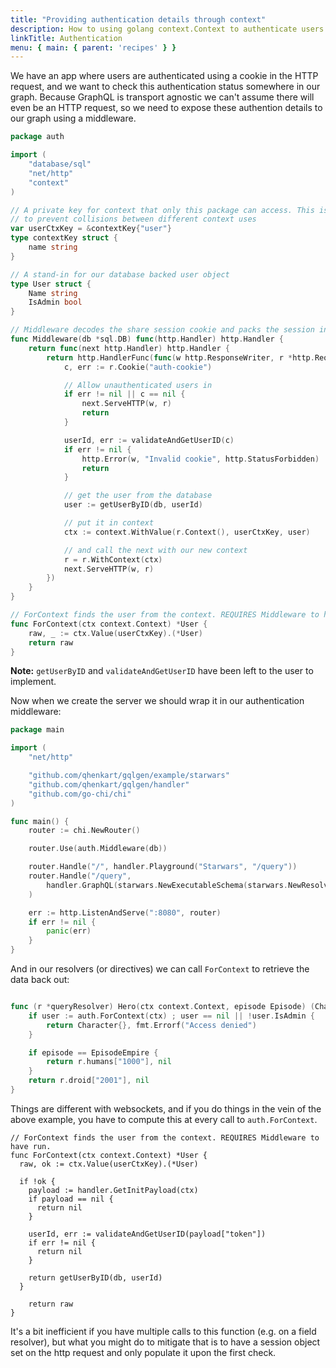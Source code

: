 ```yaml
---
title: "Providing authentication details through context"
description: How to using golang context.Context to authenticate users and pass user data to resolvers.
linkTitle: Authentication
menu: { main: { parent: 'recipes' } }
---
```


We have an app where users are authenticated using a cookie in the HTTP request, and we want to check this authentication status somewhere in our graph. Because GraphQL is transport agnostic we can't assume there will even be an HTTP request, so we need to expose these authention details to our graph using a middleware.


```go
package auth

import (
	"database/sql"
	"net/http"
	"context"
)

// A private key for context that only this package can access. This is important
// to prevent collisions between different context uses
var userCtxKey = &contextKey{"user"}
type contextKey struct {
	name string
}

// A stand-in for our database backed user object
type User struct {
	Name string
	IsAdmin bool
}

// Middleware decodes the share session cookie and packs the session into context
func Middleware(db *sql.DB) func(http.Handler) http.Handler {
	return func(next http.Handler) http.Handler {
		return http.HandlerFunc(func(w http.ResponseWriter, r *http.Request) {
			c, err := r.Cookie("auth-cookie")

			// Allow unauthenticated users in
			if err != nil || c == nil {
				next.ServeHTTP(w, r)
				return
			}

			userId, err := validateAndGetUserID(c)
			if err != nil {
				http.Error(w, "Invalid cookie", http.StatusForbidden)
				return
			}

			// get the user from the database
			user := getUserByID(db, userId)

			// put it in context
			ctx := context.WithValue(r.Context(), userCtxKey, user)

			// and call the next with our new context
			r = r.WithContext(ctx)
			next.ServeHTTP(w, r)
		})
	}
}

// ForContext finds the user from the context. REQUIRES Middleware to have run.
func ForContext(ctx context.Context) *User {
	raw, _ := ctx.Value(userCtxKey).(*User)
	return raw
}
```

**Note:** `getUserByID` and `validateAndGetUserID` have been left to the user to implement.

Now when we create the server we should wrap it in our authentication middleware:
```go
package main

import (
	"net/http"

	"github.com/qhenkart/gqlgen/example/starwars"
	"github.com/qhenkart/gqlgen/handler"
	"github.com/go-chi/chi"
)

func main() {
	router := chi.NewRouter()

	router.Use(auth.Middleware(db))

	router.Handle("/", handler.Playground("Starwars", "/query"))
	router.Handle("/query",
		handler.GraphQL(starwars.NewExecutableSchema(starwars.NewResolver())),
	)

	err := http.ListenAndServe(":8080", router)
	if err != nil {
		panic(err)
	}
}
```

And in our resolvers (or directives) we can call `ForContext` to retrieve the data back out:
```go

func (r *queryResolver) Hero(ctx context.Context, episode Episode) (Character, error) {
	if user := auth.ForContext(ctx) ; user == nil || !user.IsAdmin {
		return Character{}, fmt.Errorf("Access denied")
	}

	if episode == EpisodeEmpire {
		return r.humans["1000"], nil
	}
	return r.droid["2001"], nil
}
```

Things are different with websockets, and if you do things in the vein of the above example, you have to compute this at every call to `auth.ForContext`.

```golang
// ForContext finds the user from the context. REQUIRES Middleware to have run.
func ForContext(ctx context.Context) *User {
  raw, ok := ctx.Value(userCtxKey).(*User)
  
  if !ok {
    payload := handler.GetInitPayload(ctx)
    if payload == nil {
      return nil
    }

    userId, err := validateAndGetUserID(payload["token"])
    if err != nil {
      return nil
    }

    return getUserByID(db, userId)
  }

	return raw
}
```

It's a bit inefficient if you have multiple calls to this function (e.g. on a field resolver), but what you might do to mitigate that is to have a session object set on the http request and only populate it upon the first check.